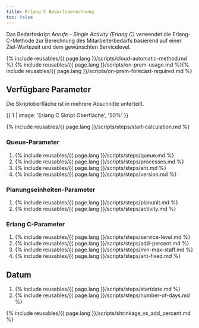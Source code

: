```yaml
---
title: Erlang C Bedarfsberechnung
toc: false
---
```


Das Bedarfsskript _Anrufe - Single Activity (Erlang C)_ verwendet die Erlang-C-Methode zur Berechnung des Mitarbeiterbedarfs basierend auf einer Ziel-Wartezeit und dem gewünschten Servicelevel.

{% include reusables/{{ page.lang }}/scripts/cloud-automatic-method.md %}
{% include reusables/{{ page.lang }}/scripts/on-prem-usage.md %}{% include reusables/{{ page.lang }}/scripts/on-prem-forecast-required.md %}

## Verfügbare Parameter

Die Skriptoberfläche ist in mehrere Abschnitte unterteilt.

{{ 1 | image: 'Erlang C Skript Oberfläche', '50%' }}

{% include reusables/{{ page.lang }}/scripts/steps/start-calculation.md %}

### Queue-Parameter

1. {% include reusables/{{ page.lang }}/scripts/steps/queue.md %}
2. {% include reusables/{{ page.lang }}/scripts/steps/processes.md %}
3. {% include reusables/{{ page.lang }}/scripts/steps/aht.md %}
4. {% include reusables/{{ page.lang }}/scripts/steps/version.md %}

### Planungseinheiten-Parameter

1. {% include reusables/{{ page.lang }}/scripts/steps/planunit.md %}
2. {% include reusables/{{ page.lang }}/scripts/steps/activity.md %}

### Erlang C-Parameter

1. {% include reusables/{{ page.lang }}/scripts/steps/service-level.md %}
2. {% include reusables/{{ page.lang }}/scripts/steps/add-percent.md %}
3. {% include reusables/{{ page.lang }}/scripts/steps/min-max-staff.md %}
4. {% include reusables/{{ page.lang }}/scripts/steps/aht-fixed.md %}

## Datum

1. {% include reusables/{{ page.lang }}/scripts/steps/startdate.md %}
2. {% include reusables/{{ page.lang }}/scripts/steps/number-of-days.md %}

{% include reusables/{{ page.lang }}/scripts/shrinkage_vs_add_percent.md %}

<!-- 1. Wähle ein **Startdatum** und die **Anzahl Tage** aus. Der Zeitraum sollte Deinem Planungszeitraum entsprechen.
2. Wähle eine **Queue** als Quelle für die Bedarfsberechnung aus.
3. Wähle als **Vorgänge** einen der zugeordneten Wertetypen aus, welcher idealerweise Deine eingehenden Anrufe oder Vorgänge enthält.
4. Definiere einen Wertetyp für die prognostizierte **durchschnittliche Vorgangsdauer** (AHT).
   Alternativ wählst Du hier [keine] aus, um dann im Feld **Konstante durchschnittliche Vorgangsdauer** die durchschnittliche Vorgangsdauer als festen Wert in Sekunden anzugeben.
5. Gib die **Version** an, deren Werte verwendet werden sollen.
6. Wähle eine **Planungseinheit** und **Aktivität** aus, für die der Mitarbeiterbedarf gespeichert wird.
7. In **Service-Level (%)** und **Service-Level (Sek.)** legst Du Dein Service-Ziel fest, z.B. 80% der Anrufe in 20 Sekunden.

Optional kannst Du einen **Aufschlag in Prozent** angeben, z.B. 10% als geschätzte Kranken-/Abwesenheitsquote, außerdem eine **Mindestbesetzung** und **Maximalbesetzung**. -->
